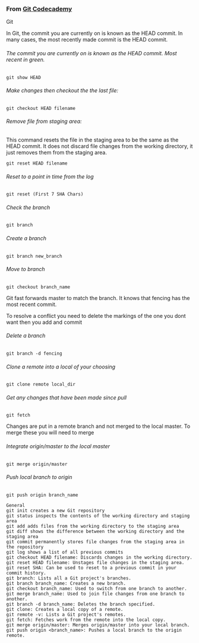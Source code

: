 ### From [Git Codecademy](https://www.codecademy.com/learn/learn-git)

Git

In Git, the commit you are currently on is known as the HEAD commit. In many cases, the most recently made commit is the HEAD commit.

###### The commit you are currently on is known as the HEAD commit. Most recent in green. 
`git show HEAD`

###### Make changes then checkout the the last file:
`git checkout HEAD filename`

###### Remove file from staging area:
  This command resets the file in the staging area to be the same as the HEAD commit. It does not discard file changes from the working directory, it just removes them from the staging area.
  
`git reset HEAD filename`

###### Reset to a point in time from the log
`git reset (First 7 SHA Chars)`

###### Check the branch
`git branch`

###### Create a branch
`git branch new_branch`

###### Move to branch
`git checkout branch_name`

Git fast forwards master to match the branch. It knows that fencing has the most recent commit. 

To resolve a conflict you need to delete the markings of the one you dont want then you add and commit

###### Delete a branch
`git branch -d fencing`

###### Clone a remote into a local of your choosing
`git clone remote local_dir`

###### Get any changes that have been made since pull
`git fetch`

Changes are put in a remote branch and not merged to the local master.
To merge these you will need to merge

###### Integrate origin/master to the local master
`git merge origin/master`

###### Push local branch to origin
`git push origin branch_name`

```
General
git init creates a new Git repository
git status inspects the contents of the working directory and staging area
git add adds files from the working directory to the staging area
git diff shows the difference between the working directory and the staging area
git commit permanently stores file changes from the staging area in the repository
git log shows a list of all previous commits
git checkout HEAD filename: Discards changes in the working directory.
git reset HEAD filename: Unstages file changes in the staging area.
git reset SHA: Can be used to reset to a previous commit in your commit history.
git branch: Lists all a Git project's branches.
git branch branch_name: Creates a new branch.
git checkout branch_name: Used to switch from one branch to another.
git merge branch_name: Used to join file changes from one branch to another.
git branch -d branch_name: Deletes the branch specified.
git clone: Creates a local copy of a remote.
git remote -v: Lists a Git project's remotes.
git fetch: Fetches work from the remote into the local copy.
git merge origin/master: Merges origin/master into your local branch.
git push origin <branch_name>: Pushes a local branch to the origin remote.
```

